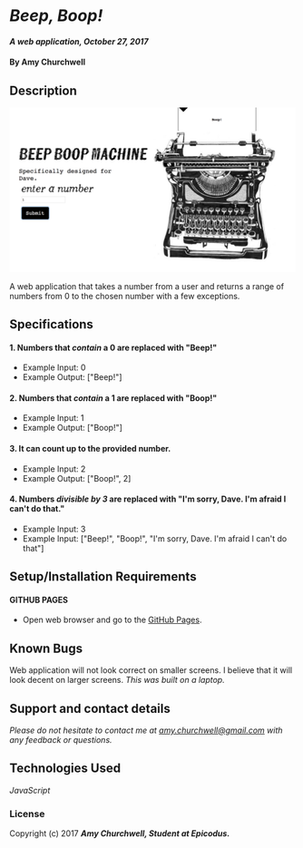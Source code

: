 # _Beep, Boop!_

#### _A web application, October 27, 2017_

#### By Amy Churchwell

## Description

![screen shot of project](https://raw.githubusercontent.com/amychurchwell/beep-boop/master/img/screenshot.png)

A web application that takes a number from a user and returns a range of numbers from 0 to the chosen number with a few exceptions.

## Specifications

#### 1. Numbers that *contain* a 0 are replaced with "Beep!"

* Example Input: 0
* Example Output: ["Beep!"]

#### 2. Numbers that *contain* a 1 are replaced with "Boop!"

* Example Input: 1
* Example Output: ["Boop!"]


#### 3. It can count up to the provided number.

* Example Input: 2
* Example Output: ["Boop!", 2]

#### 4. Numbers _divisible by 3_ are replaced with "I'm sorry, Dave. I'm afraid I can't do that."

* Example Input: 3
* Example Input: ["Beep!", "Boop!", "I'm sorry, Dave. I'm afraid I can't do that"]

## Setup/Installation Requirements

#### GITHUB PAGES
* Open web browser and go to the [GitHub Pages][4].

[4]: https://amychurchwell.github.io/beep-boop/index.html "GitHub Pages"

## Known Bugs

Web application will not look correct on smaller screens.
I believe that it will look decent on larger screens.
_This was built on a laptop._

## Support and contact details

_Please do not hesitate to contact me at amy.churchwell@gmail.com with any feedback or questions._

## Technologies Used

_JavaScript_

### License

Copyright (c) 2017 **_Amy Churchwell, Student at Epicodus._**
